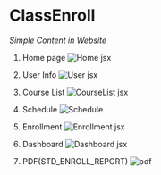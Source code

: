 ﻿# ClassEnroll

*Simple Content in Website*

1. Home page
![Home jsx](https://github.com/Conversx/Class-Enrollment-website/assets/154034573/17a4c6c3-0fe2-4bc5-9026-bacae38c6d8d)


2. User Info
![User jsx](https://github.com/Conversx/Class-Enrollment-website/assets/154034573/3ab25ff7-e4e9-4d0f-a407-32fc6b774a8c)


3. Course List
![CourseList jsx](https://github.com/Conversx/Class-Enrollment-website/assets/154034573/ad239ff1-5f61-4c28-ada4-8eb87d5ec7a3)


4. Schedule
![Schedule](https://github.com/Conversx/Class-Enrollment-website/assets/154034573/136dffde-19bb-4b42-a1d3-2a9c6c60c874)


6. Enrollment
![Enrollment jsx](https://github.com/Conversx/Class-Enrollment-website/assets/154034573/f08de77b-9844-41c0-bd66-7b94b2367be2)


7. Dashboard
![Dashboard jsx](https://github.com/Conversx/Class-Enrollment-website/assets/154034573/8d6ebb38-f0ae-4e97-8053-a80c05c7c2d7)


8. PDF(STD_ENROLL_REPORT)
![pdf](https://github.com/Conversx/Class-Enrollment-website/assets/154034573/ca1f939f-d2df-4b24-9352-fcad3c97bbb8)

